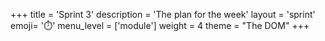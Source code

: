 +++
title = 'Sprint 3'
description = 'The plan for the week'
layout = 'sprint'
emoji= '⏱️'
menu_level = ['module']
weight = 4
theme = "The DOM"
+++


